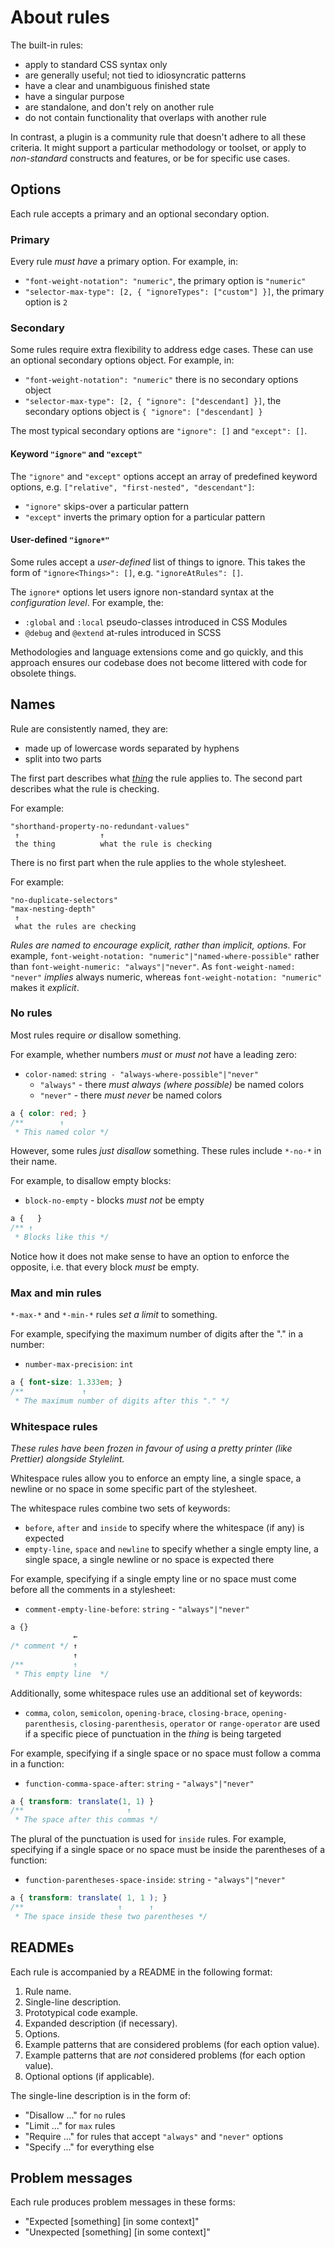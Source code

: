 # About rules

The built-in rules:

- apply to standard CSS syntax only
- are generally useful; not tied to idiosyncratic patterns
- have a clear and unambiguous finished state
- have a singular purpose
- are standalone, and don't rely on another rule
- do not contain functionality that overlaps with another rule

In contrast, a plugin is a community rule that doesn't adhere to all these criteria. It might support a particular methodology or toolset, or apply to _non-standard_ constructs and features, or be for specific use cases.

## Options

Each rule accepts a primary and an optional secondary option.

### Primary

Every rule _must have_ a primary option. For example, in:

- `"font-weight-notation": "numeric"`, the primary option is `"numeric"`
- `"selector-max-type": [2, { "ignoreTypes": ["custom"] }]`, the primary option is `2`

### Secondary

Some rules require extra flexibility to address edge cases. These can use an optional secondary options object. For example, in:

- `"font-weight-notation": "numeric"` there is no secondary options object
- `"selector-max-type": [2, { "ignore": ["descendant] }]`, the secondary options object is `{ "ignore": ["descendant] }`

The most typical secondary options are `"ignore": []` and `"except": []`.

#### Keyword `"ignore"` and `"except"`

The `"ignore"` and `"except"` options accept an array of predefined keyword options, e.g. `["relative", "first-nested", "descendant"]`:

- `"ignore"` skips-over a particular pattern
- `"except"` inverts the primary option for a particular pattern

#### User-defined `"ignore*"`

Some rules accept a _user-defined_ list of things to ignore. This takes the form of `"ignore<Things>": []`, e.g. `"ignoreAtRules": []`.

The `ignore*` options let users ignore non-standard syntax at the _configuration level_. For example, the:

- `:global` and `:local` pseudo-classes introduced in CSS Modules
- `@debug` and `@extend` at-rules introduced in SCSS

Methodologies and language extensions come and go quickly, and this approach ensures our codebase does not become littered with code for obsolete things.

## Names

Rule are consistently named, they are:

- made up of lowercase words separated by hyphens
- split into two parts

The first part describes what [_thing_](http://apps.workflower.fi/vocabs/css/en) the rule applies to. The second part describes what the rule is checking.

For example:

```
"shorthand-property-no-redundant-values"
 ↑                  ↑
 the thing          what the rule is checking
```

There is no first part when the rule applies to the whole stylesheet.

For example:

```
"no-duplicate-selectors"
"max-nesting-depth"
 ↑
 what the rules are checking
```

_Rules are named to encourage explicit, rather than implicit, options._ For example, `font-weight-notation: "numeric"|"named-where-possible"` rather than `font-weight-numeric: "always"|"never"`. As `font-weight-named: "never"` _implies_ always numeric, whereas `font-weight-notation: "numeric"` makes it _explicit_.

### No rules

Most rules require _or_ disallow something.

For example, whether numbers _must_ or _must not_ have a leading zero:

- `color-named`: `string - "always-where-possible"|"never"`
  - `"always"` - there _must always (where possible)_ be named colors
  - `"never"` - there _must never_ be named colors

<!-- prettier-ignore -->
```css
a { color: red; }
/**        ↑
 * This named color */
```

However, some rules _just disallow_ something. These rules include `*-no-*` in their name.

For example, to disallow empty blocks:

- `block-no-empty` - blocks _must not_ be empty

<!-- prettier-ignore -->
```css
a {   }
/** ↑
 * Blocks like this */
```

Notice how it does not make sense to have an option to enforce the opposite, i.e. that every block _must_ be empty.

### Max and min rules

`*-max-*` and `*-min-*` rules _set a limit_ to something.

For example, specifying the maximum number of digits after the "." in a number:

- `number-max-precision`: `int`

<!-- prettier-ignore -->
```css
a { font-size: 1.333em; }
/**             ↑
 * The maximum number of digits after this "." */
```

### Whitespace rules

_These rules have been frozen in favour of using a pretty printer (like Prettier) alongside Stylelint._

Whitespace rules allow you to enforce an empty line, a single space, a newline or no space in some specific part of the stylesheet.

The whitespace rules combine two sets of keywords:

- `before`, `after` and `inside` to specify where the whitespace (if any) is expected
- `empty-line`, `space` and `newline` to specify whether a single empty line, a single space, a single newline or no space is expected there

For example, specifying if a single empty line or no space must come before all the comments in a stylesheet:

- `comment-empty-line-before`: `string` - `"always"|"never"`

<!-- prettier-ignore -->
```css
a {}
              ←
/* comment */ ↑
              ↑
/**           ↑
 * This empty line  */
```

Additionally, some whitespace rules use an additional set of keywords:

- `comma`, `colon`, `semicolon`, `opening-brace`, `closing-brace`, `opening-parenthesis`, `closing-parenthesis`, `operator` or `range-operator` are used if a specific piece of punctuation in the _thing_ is being targeted

For example, specifying if a single space or no space must follow a comma in a function:

- `function-comma-space-after`: `string` - `"always"|"never"`

<!-- prettier-ignore -->
```css
a { transform: translate(1, 1) }
/**                       ↑
 * The space after this commas */
```

The plural of the punctuation is used for `inside` rules. For example, specifying if a single space or no space must be inside the parentheses of a function:

- `function-parentheses-space-inside`: `string` - `"always"|"never"`

<!-- prettier-ignore -->
```css
a { transform: translate( 1, 1 ); }
/**                     ↑      ↑
 * The space inside these two parentheses */
```

## READMEs

Each rule is accompanied by a README in the following format:

1. Rule name.
2. Single-line description.
3. Prototypical code example.
4. Expanded description (if necessary).
5. Options.
6. Example patterns that are considered problems (for each option value).
7. Example patterns that are _not_ considered problems (for each option value).
8. Optional options (if applicable).

The single-line description is in the form of:

- "Disallow ..." for `no` rules
- "Limit ..." for `max` rules
- "Require ..." for rules that accept `"always"` and `"never"` options
- "Specify ..." for everything else

## Problem messages

Each rule produces problem messages in these forms:

- "Expected \[something\] \[in some context\]"
- "Unexpected \[something\] \[in some context\]"
